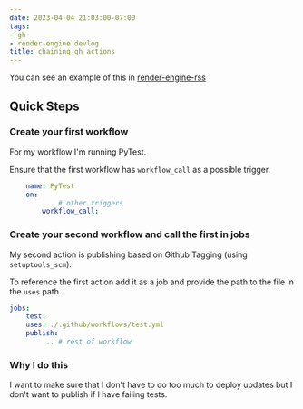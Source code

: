 ```yaml
---
date: 2023-04-04 21:03:00-07:00
tags:
- gh
- render-engine devlog
title: chaining gh actions
---
```


You can see an example of this in [render-engine-rss](https://github.com/kjaymiller/render-engine-rss/)


## Quick Steps

### Create your first workflow

For my workflow I'm running PyTest.

Ensure that the first workflow has `workflow_call` as a possible trigger.

```yaml
	name: PyTest
	on:
		... # other triggers
		workflow_call:
```

### Create your second workflow and call the first in jobs

My second action is publishing based on Github Tagging (using `setuptools_scm`).

To reference the first action add it as a job and provide the path to the file in the `uses` path.

```yaml
jobs:
	test:
    uses: ./.github/workflows/test.yml
	publish:
		... # rest of workflow
```

### Why I do this

I want to make sure that I don't have to do too much to deploy updates but I don't want to publish if I have failing tests.